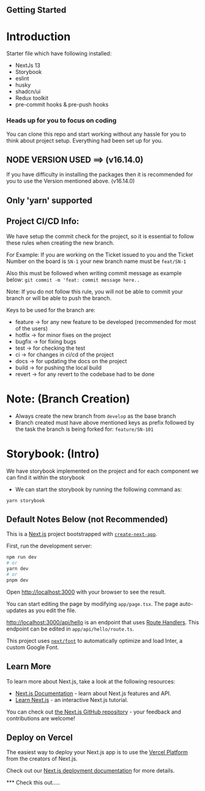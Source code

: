 ## Getting Started

# Introduction

Starter file which have following installed:

- NextJs 13
- Storybook
- eslint
- husky
- shadcn/ui
- Redux toolkit
- pre-commit hooks & pre-push hooks

### Heads up for you to focus on coding

You can clone this repo and start working without any hassle for you to think about project setup.
Everything had been set up for you.

## NODE VERSION USED ==> (v16.14.0)

If you have difficulty in installing the packages then it is recommended for you to use the Version mentioned above. (v16.14.0)

## Only 'yarn' supported

## Project CI/CD Info:

We have setup the commit check for the project, so it is essential to follow these rules when creating the new branch.

For Example: If you are working on the Ticket issued to you and the Ticket Number on the board is `SN-1` your new branch name must be `feat/SN-1`

Also this must be followed when writing commit message as example below:
`git commit -m 'feat: commit message here..`

Note: If you do not follow this rule, you will not be able to commit your branch or will be able to push the branch.

Keys to be used for the branch are:

- feature -> for any new feature to be developed (recommended for most of the users)
- hotfix -> for minor fixes on the project
- bugfix -> for fixing bugs
- test -> for checking the test
- ci -> for changes in ci/cd of the project
- docs -> for updating the docs on the project
- build -> for pushing the local build
- revert -> for any revert to the codebase had to be done

# Note: (Branch Creation)

- Always create the new branch from `develop` as the base branch
- Branch created must have above mentioned keys as prefix followed by the task the branch is being forked for: `feature/SN-101`

# Storybook: (Intro)

We have storybook implemented on the project and for each component we can find it within the storybook

- We can start the storybook by running the following command as:

```
yarn storybook
```

## Default Notes Below (not Recommended)

This is a [Next.js](https://nextjs.org/) project bootstrapped with [`create-next-app`](https://github.com/vercel/next.js/tree/canary/packages/create-next-app).

First, run the development server:

```bash
npm run dev
# or
yarn dev
# or
pnpm dev
```

Open [http://localhost:3000](http://localhost:3000) with your browser to see the result.

You can start editing the page by modifying `app/page.tsx`. The page auto-updates as you edit the file.

[http://localhost:3000/api/hello](http://localhost:3000/api/hello) is an endpoint that uses [Route Handlers](https://beta.nextjs.org/docs/routing/route-handlers). This endpoint can be edited in `app/api/hello/route.ts`.

This project uses [`next/font`](https://nextjs.org/docs/basic-features/font-optimization) to automatically optimize and load Inter, a custom Google Font.

## Learn More

To learn more about Next.js, take a look at the following resources:

- [Next.js Documentation](https://nextjs.org/docs) - learn about Next.js features and API.
- [Learn Next.js](https://nextjs.org/learn) - an interactive Next.js tutorial.

You can check out [the Next.js GitHub repository](https://github.com/vercel/next.js/) - your feedback and contributions are welcome!

## Deploy on Vercel

The easiest way to deploy your Next.js app is to use the [Vercel Platform](https://vercel.com/new?utm_medium=default-template&filter=next.js&utm_source=create-next-app&utm_campaign=create-next-app-readme) from the creators of Next.js.

Check out our [Next.js deployment documentation](https://nextjs.org/docs/deployment) for more details.

\*\*\* Check this out.....
